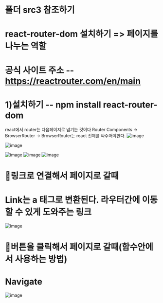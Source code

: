 # 폴더 src3 참조하기 
# react-router-dom 설치하기 => 페이지를 나누는 역할

# 공식 사이트 주소 -- https://reactrouter.com/en/main

# 1)설치하기 -- npm install react-router-dom
react에서 router는 다음페이지로 넘기는 것이다
Router Components -> BrowserRouter -> BrowserRouter는 react 전체를 싸주어야한다.
![image](https://github.com/yunshinhee/node-js/assets/145514638/fbb5bcca-2fca-4f97-9ec4-e23aa0af1cd0)

![image](https://github.com/yunshinhee/node-js/assets/145514638/d26fc166-4cda-45fc-b330-84cac40bec06)

![image](https://github.com/yunshinhee/node-js/assets/145514638/e506b8e5-5d9d-4774-9435-b2ff9d0ca6dd)
![image](https://github.com/yunshinhee/node-js/assets/145514638/72168c0d-e22a-4a19-b7e5-216ece057cea)
![image](https://github.com/yunshinhee/node-js/assets/145514638/359598af-36e6-4ed2-a060-7184913d0b16)

# 🚩링크로 연결해서 페이지로 갈때 
# Link는 a 태그로 변환된다. 라우터간에 이동할 수 있게 도와주는 링크
![image](https://github.com/yunshinhee/node-js/assets/145514638/8804e051-3dc6-4047-a789-6b342edbaf48)

# 🚩버튼을 클릭해서 페이지로 갈때(함수안에서 사용하는 방법)
# Navigate
![image](https://github.com/yunshinhee/node-js/assets/145514638/20a91e69-b539-4246-9197-bec379ac94fc)

